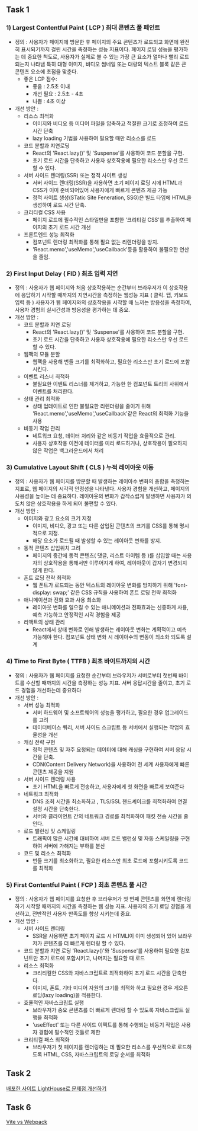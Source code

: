 ## Task 1
### 1) Largest Contentful Paint ( LCP ) 최대 콘텐츠 풀 페인트

-   정의 : 사용자가 페이지에 방문한 후 페이지의 주요 콘텐츠가 로드되고 화면에 완전히 표시되기까지 걸린 시간을 측정하는 성능 지표이다.
    페이지 로딩 성능을 평가하는 데 중요한 척도로, 사용자가 실제로 볼 수 있는 가장 큰 요소가 얼마나 빨리 로드 되는지 나타냄
    특히 대형 이미지, 비디오 썸네일 또는 대량의 텍스트 블록 같은 큰 콘텐츠 요소에 초점을 맞춘다.
    -   좋은 LCP 점수:
        -   좋음 : 2.5초 이내
        -   개선 필요 : 2.5초 - 4초
        -   나쁨 : 4초 이상
-   개선 방안 :
    -   리소스 최적화
        -   이미지와 비디오 등 미디어 파일을 압축하고 적절한 크기로 조정하여 로드 시간 단축
        -   lazy loading 기법을 사용하여 필요할 때만 리소스를 로드
    -   코드 분할과 지연로딩
        -   React의 'React.lazy()' 및 'Suspense'를 사용하여 코드 분할을 구현.
        -   초기 로드 시간을 단축하고 사용자 상호작용에 필요한 리소스만 우선 로드할 수 있다.
    -   서버 사이드 렌더링(SSR) 또는 정적 사이트 생성
        -   서버 사이드 렌더링(SSR)을 사용하면 초기 페이지 로딩 시에 HTML과 CSS가 이미 준비되어있어 사용자에게 빠르게 콘텐츠 제공 가능
        -   정적 사이트 생성(STatic Site Feneration, SSG)은 빌드 타임에 HTML을 생성하여 로드 시간 단축.
    -   크리티컬 CSS 사용
        -   페이지 로드에 필수적인 스타일만을 포함한 '크리티컬 CSS'를 추출하여 페이지의 초기 로드 시간 개선
    -   프론트엔드 성능 최적화
        -   컴포넌트 렌더링 최적화를 통해 필요 없는 리렌더링을 방지.
        -   'React.memo','useMemo','useCallback'등을 활용하여 불필요한 연산을 줄임.

### 2) First Input Delay ( FID ) 최초 입력 지연

-   정의 : 사용자가 웹 페이지와 처음 상호작용하는 순간부터 브라우저가 이 상호작용에 응답하기 시작할 때까지의 지연시간을 측정하는 웹성능 지표 ( 클릭. 탭, 키보드 입력 등 )
    사용자가 웹 페이지와의 상호작용을 시작할 때 느끼는 방응성을 측정하여, 사용자 경험의 실시간성과 방응성을 평가하는 데 중요.
-   개선 방안 :
    -   코드 분할과 지연 로딩
        -   React의 'React.lazy()' 및 'Suspense'를 사용하여 코드 분할을 구현.
        -   초기 로드 시간을 단축하고 사용자 상호작용에 필요한 리소스만 우선 로드할 수 있다.
    -   웹팩의 모듈 분할
        -   웹팩을 사용해 번들 크기를 최적화하고, 필요한 리소스만 초기 로드에 포함 시킨다.
    -   이벤트 리스너 최적화
        -   불필요한 이벤트 리스너를 제거하고, 가능한 한 컴포넌트 트리의 사위에서 이벤트를 처리한다.
    -   상태 관리 최적화
        -   상태 업데이트로 인한 불필요한 리렌더링을 줄이기 위해 'React.memo','useMemo','useCallback'같은 React의 최적화 기능을 사용
    -   비동기 작업 관리
        -   네트워크 요청, 데이터 처리와 같은 비동기 작업을 효율적으로 관리.
        -   사용자 상호작용 이전에 데이터를 미리 로드하거나, 상호작용이 필요하지 않은 작업은 백그라운드에서 처리

### 3) Cumulative Layout Shift ( CLS ) 누적 레이아웃 이동

-   정의 : 사용자가 웹 페이지를 방문할 때 발생하는 레이아수 변화의 총합을 측정하는 지표로, 웹 페이지의 시각적 안정성을 나타낸다. 사용자 경험을 개선하고, 페이지의 사용성을 높이는 데 중요하다. 레이아웃의 변화가 갑작스럽게 발생하면 사용자가 의도치 않은 상호작용을 하게 되어 불편할 수 있다.
-   개선 방안 :
    -   이미지와 광고 요소의 크기 지정
        -   이미지, 비디오, 광고 또는 다른 삽입된 콘텐츠의 크기를 CSS를 통해 명시적으로 지정.
        -   해당 요소가 로드될 때 발생할 수 있는 레이아웃 변화를 방지.
    -   동적 콘텐츠 삽입위치 고려
        -   페이지의 중간에 동적 콘텐츠( 댓글, 리스트 아이템 등 )를 삽입할 때는 사용자의 상호작용을 통해서만 이루어지게 하여, 레이아웃이 갑자기 변경되지 않게 한다.
    -   폰트 로딩 전략 최적화
        -   웹 폰트가 로드되는 동안 텍스트의 레이아웃 변화를 방지하기 위해 'font-display: swap;' 같은 CSS 규칙을 사용하여 폰트 로딩 전략 최적화
    -   애니메이션과 전화 효과 사용 최소화
        -   레이아웃 변화를 일으킬 수 있는 애니메이션과 전화효과는 신중하게 사용, 예측 가능하고 안정적인 시각 경험을 제공
    -   리액트의 상태 관리
        -   React에서 상태 변화로 인해 발생하는 레이아웃 변화는 계획적이고 예측 가능해야 한다. 컴포넌트 상태 변화 시 레이아수의 변동이 최소화 되도록 설계

### 4) Time to First Byte ( TTFB ) 최초 바이트까지의 시간

-   정의 : 사용자가 웹 페이지를 요청한 순간부터 브라우저가 서버로부터 첫번째 바이트를 수신할 때까지의 시간을 측정하는 성능 지표. 서버 응답시간을 줄이고, 초기 로드 경험을 개선하는데 중요하다
-   개선 방안 :
    -   서버 성능 최적화
        -   서버 하드웨어 및 소프트웨어의 성능을 평가하고, 필요한 경우 업그레이드를 고려
        -   데이터베이스 쿼리, 서버 사이드 스크립트 등 서버에서 실행되는 작업의 효율성을 개선
    -   캐싱 전략 구현
        -   정적 콘텐츠 및 자주 요청되는 데이터에 대해 캐싱을 구현하여 서버 응답 시간을 단축.
        -   CDN(Content Delivery Network)을 사용하여 전 세계 사용자에게 빠른 콘텐츠 제공을 지원
    -   서버 사이드 렌더링 사용
        -   초기 HTML을 빠르게 전송하고, 사용자에게 첫 화면을 빠르게 보여준다
    -   네트워크 최적화
        -   DNS 조회 시간을 최소화하고 , TLS/SSL 핸드셰이크를 최적화하여 연결 설정 시간을 단축한다.
        -   서버와 클라이언트 간의 네트워크 경로를 최적화하여 패킷 전송 시간을 줄인다.
    -   로드 밸런싱 및 스케일링
        -   트래픽이 많은 시간에 대비하여 서버 로드 밸런싱 및 자동 스케일링을 구현하여 서버에 가해지는 부하를 분산
    -   코드 및 리소스 최적화
        -   번들 크기를 최소화하고, 필요한 리소스만 최초 로드에 포함시키도록 코드를 최적화

### 5) First Contentful Paint ( FCP ) 최초 콘텐츠 풀 시간

-   정의 : 사용자가 웹 페이지를 요청한 후 브라우저가 첫 번째 콘텐츠를 화면에 렌더링하기 시작할 때까지의 시간을 측정하는 웹 성능 지표. 사용자의 초기 로딩 경험을 개선하고, 전반적인 사용자 만족도를 향상 시키는데 중요.
-   개선 방안 :
    -   서버 사이드 렌더링
        -   SSR을 사용하면 초기 페이지 로드 시 HTMLl이 이미 생성되어 있어 브라우저가 콘텐츠를 더 빠르게 렌더링 할 수 있다.
    -   코드 분할과 지연 로딩
        'React.lazy()'와 'Suspense'를 사용하여 필요한 컴포넌트만 초기 로드에 포함시키고, 나머지는 필요할 때 로드
    -   리소스 최적화
        -   크리티컬한 CSS와 자바스크립트르 최적화하여 초기 로드 시간을 단축한다.
        -   이미지, 폰트, 기타 미디어 자원의 크기를 최적화 하고 필요한 경우 게으른 로딩(lazy loading)을 적용한다.
    -   효율적인 자바스크립트 실행
        -   브라우저가 중요 콘텐츠를 더 빠르게 렌더링 할 수 있도록 자바스크립트 실행을 최적화
        -   'useEffect' 또는 다른 사이드 이펙트를 통해 수행되는 비동기 작업은 사용자 경험에 필수적인 것들로 제한
    -   크리티컬 패스 최적화
        -   브라우저가 첫 페이지를 렌더링하는 데 필요한 리소스를 우선적으로 로드하도록 HTML, CSS, 자바스크립트의 로딩 순서를 최적화

## Task 2
[배포한 사이트 LightHouse로 문제점 개선하기](https://velog.io/@skek298/LightHouse로-진단해서-나온-문제점-개선)

## Task 6
[Vite vs Webpack](https://velog.io/@skek298/vite와-webpack의-빌드-차이)
